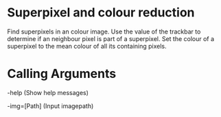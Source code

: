 Superpixel and colour reduction
=======================================

Find superpixels in an colour image. 
Use the value of the trackbar to determine if an neighbour pixel is part of a superpixel.
Set the colour of a superpixel to the mean colour of all its containing pixels.

Calling Arguments
=================

-help (Show help messages)

-img=[Path]	(Input imagepath)
